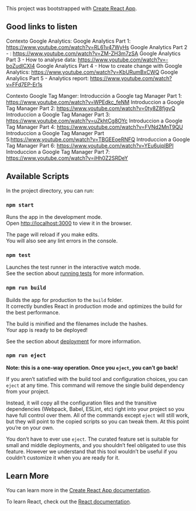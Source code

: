 This project was bootstrapped with [Create React App](https://github.com/facebook/create-react-app).

## Good links to listen

Contexto Google Analytics:
Google Analytics Part 1: https://www.youtube.com/watch?v=RL61v47WyHs
Google Analytics Part 2 - : https://www.youtube.com/watch?v=ZM-ZH3m7zSA
Google Analytics Part 3 - How to analyse data: https://www.youtube.com/watch?v=-boZudlCXI4
Google Analytics Part 4 - How to create change with Google Analytics: https://www.youtube.com/watch?v=KbURumBxCWQ
Google Analylics Part 5 - Analytics report: https://www.youtube.com/watch?v=FFd7EP-Er1s
 

Contexto Google Tag Manger:
Introducción a Google tag Manager Part 1: https://www.youtube.com/watch?v=WPEdkc_feNM
Introduccion a Google Tag Manager Part 2: https://www.youtube.com/watch?v=0ty8Z8fjgvQ
Introduccion a Google Tag Manager Part 3: https://www.youtube.com/watch?v=uZkhtCg8OYc
Introduccion a Google Tag Manager Part 4: https://www.youtube.com/watch?v=FVNd2MnT9QU
Introduccion a Google Tag Manager Part 5:https://www.youtube.com/watch?v=TBGEEoeRNFQ
Introduccion a Google Tag Manager Part 6: https://www.youtube.com/watch?v=YEu6ujplBPI
Introduccion a Google Tag Manager Part 7: https://www.youtube.com/watch?v=iHh0Z2SRDeY
 

## Available Scripts

In the project directory, you can run:

### `npm start`

Runs the app in the development mode.<br>
Open [http://localhost:3000](http://localhost:3000) to view it in the browser.

The page will reload if you make edits.<br>
You will also see any lint errors in the console.

### `npm test`

Launches the test runner in the interactive watch mode.<br>
See the section about [running tests](https://facebook.github.io/create-react-app/docs/running-tests) for more information.

### `npm run build`

Builds the app for production to the `build` folder.<br>
It correctly bundles React in production mode and optimizes the build for the best performance.

The build is minified and the filenames include the hashes.<br>
Your app is ready to be deployed!

See the section about [deployment](https://facebook.github.io/create-react-app/docs/deployment) for more information.

### `npm run eject`

**Note: this is a one-way operation. Once you `eject`, you can’t go back!**

If you aren’t satisfied with the build tool and configuration choices, you can `eject` at any time. This command will remove the single build dependency from your project.

Instead, it will copy all the configuration files and the transitive dependencies (Webpack, Babel, ESLint, etc) right into your project so you have full control over them. All of the commands except `eject` will still work, but they will point to the copied scripts so you can tweak them. At this point you’re on your own.

You don’t have to ever use `eject`. The curated feature set is suitable for small and middle deployments, and you shouldn’t feel obligated to use this feature. However we understand that this tool wouldn’t be useful if you couldn’t customize it when you are ready for it.

## Learn More

You can learn more in the [Create React App documentation](https://facebook.github.io/create-react-app/docs/getting-started).

To learn React, check out the [React documentation](https://reactjs.org/).
